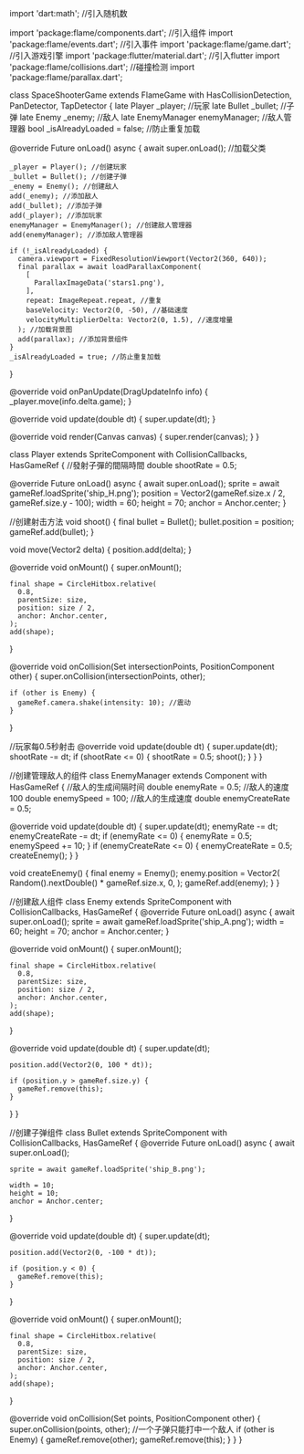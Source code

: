 import 'dart:math'; //引入随机数

import 'package:flame/components.dart'; //引入组件
import 'package:flame/events.dart'; //引入事件
import 'package:flame/game.dart'; //引入游戏引擎
import 'package:flutter/material.dart'; //引入flutter
import 'package:flame/collisions.dart'; //碰撞检测
import 'package:flame/parallax.dart';

class SpaceShooterGame extends FlameGame
    with HasCollisionDetection, PanDetector, TapDetector {
  late Player _player; //玩家
  late Bullet _bullet; //子弹
  late Enemy _enemy; //敌人
  late EnemyManager enemyManager; //敌人管理器
  bool _isAlreadyLoaded = false; //防止重复加载

  @override
  Future<void> onLoad() async {
    await super.onLoad(); //加载父类

    _player = Player(); //创建玩家
    _bullet = Bullet(); //创建子弹
    _enemy = Enemy(); //创建敌人
    add(_enemy); //添加敌人
    add(_bullet); //添加子弹
    add(_player); //添加玩家
    enemyManager = EnemyManager(); //创建敌人管理器
    add(enemyManager); //添加敌人管理器

    if (!_isAlreadyLoaded) {
      camera.viewport = FixedResolutionViewport(Vector2(360, 640));
      final parallax = await loadParallaxComponent(
        [
          ParallaxImageData('stars1.png'),
        ],
        repeat: ImageRepeat.repeat, //重复
        baseVelocity: Vector2(0, -50), //基础速度
        velocityMultiplierDelta: Vector2(0, 1.5), //速度增量
      ); //加载背景图
      add(parallax); //添加背景组件
    }
    _isAlreadyLoaded = true; //防止重复加载
  }

  @override
  void onPanUpdate(DragUpdateInfo info) {
    _player.move(info.delta.game);
  }

  @override
  void update(double dt) {
    super.update(dt);
  }

  @override
  void render(Canvas canvas) {
    super.render(canvas);
  }
}

class Player extends SpriteComponent
    with CollisionCallbacks, HasGameRef<SpaceShooterGame> {
  //發射子彈的間隔時間
  double shootRate = 0.5;

  @override
  Future<void> onLoad() async {
    await super.onLoad();
    sprite = await gameRef.loadSprite('ship_H.png');
    position = Vector2(gameRef.size.x / 2, gameRef.size.y - 100);
    width = 60;
    height = 70;
    anchor = Anchor.center;
  }

//创建射击方法
  void shoot() {
    final bullet = Bullet();
    bullet.position = position;
    gameRef.add(bullet);
  }

  void move(Vector2 delta) {
    position.add(delta);
  }

  @override
  void onMount() {
    super.onMount();

    final shape = CircleHitbox.relative(
      0.8,
      parentSize: size,
      position: size / 2,
      anchor: Anchor.center,
    );
    add(shape);
  }

  @override
  void onCollision(Set<Vector2> intersectionPoints, PositionComponent other) {
    super.onCollision(intersectionPoints, other);

    if (other is Enemy) {
      gameRef.camera.shake(intensity: 10); //震动
    }
  }

  //玩家每0.5秒射击
  @override
  void update(double dt) {
    super.update(dt);
    shootRate -= dt;
    if (shootRate <= 0) {
      shootRate = 0.5;
      shoot();
    }
  }
}

//创建管理敌人的组件
class EnemyManager extends Component with HasGameRef<SpaceShooterGame> {
  //敌人的生成间隔时间
  double enemyRate = 0.5;
//敌人的速度 100
  double enemySpeed = 100;
//敌人的生成速度
  double enemyCreateRate = 0.5;

  @override
  void update(double dt) {
    super.update(dt);
    enemyRate -= dt;
    enemyCreateRate -= dt;
    if (enemyRate <= 0) {
      enemyRate = 0.5;
      enemySpeed += 10;
    }
    if (enemyCreateRate <= 0) {
      enemyCreateRate = 0.5;
      createEnemy();
    }
  }

  void createEnemy() {
    final enemy = Enemy();
    enemy.position = Vector2(
      Random().nextDouble() * gameRef.size.x,
      0,
    );
    gameRef.add(enemy);
  }
}

//创建敌人组件
class Enemy extends SpriteComponent
    with CollisionCallbacks, HasGameRef<SpaceShooterGame> {
  @override
  Future<void> onLoad() async {
    await super.onLoad();
    sprite = await gameRef.loadSprite('ship_A.png');
    width = 60;
    height = 70;
    anchor = Anchor.center;
  }

  @override
  void onMount() {
    super.onMount();

    final shape = CircleHitbox.relative(
      0.8,
      parentSize: size,
      position: size / 2,
      anchor: Anchor.center,
    );
    add(shape);
  }

  @override
  void update(double dt) {
    super.update(dt);

    position.add(Vector2(0, 100 * dt));

    if (position.y > gameRef.size.y) {
      gameRef.remove(this);
    }
  }
}

//创建子弹组件
class Bullet extends SpriteComponent
    with CollisionCallbacks, HasGameRef<SpaceShooterGame> {
  @override
  Future<void> onLoad() async {
    await super.onLoad();

    sprite = await gameRef.loadSprite('ship_B.png');

    width = 10;
    height = 10;
    anchor = Anchor.center;
  }

  @override
  void update(double dt) {
    super.update(dt);

    position.add(Vector2(0, -100 * dt));

    if (position.y < 0) {
      gameRef.remove(this);
    }
  }

  @override
  void onMount() {
    super.onMount();

    final shape = CircleHitbox.relative(
      0.8,
      parentSize: size,
      position: size / 2,
      anchor: Anchor.center,
    );
    add(shape);
  }

  @override
  void onCollision(Set<Vector2> points, PositionComponent other) {
    super.onCollision(points, other);
    //一个子弹只能打中一个敌人
    if (other is Enemy) {
      gameRef.remove(other);
      gameRef.remove(this);
    }
  }
}




